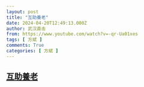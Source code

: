 ```yaml
---
layout: post
title: "互助養老"
date: 2024-04-20T12:49:13.000Z
author: 武汉直击
from: https://www.youtube.com/watch?v=-qr-Ua01xes
tags: [ 方斌 ]
comments: True
categories: [ 方斌 ]
---
```

<!--1713617353000-->
[互助養老](https://www.youtube.com/watch?v=-qr-Ua01xes)
------

<div>

</div>
